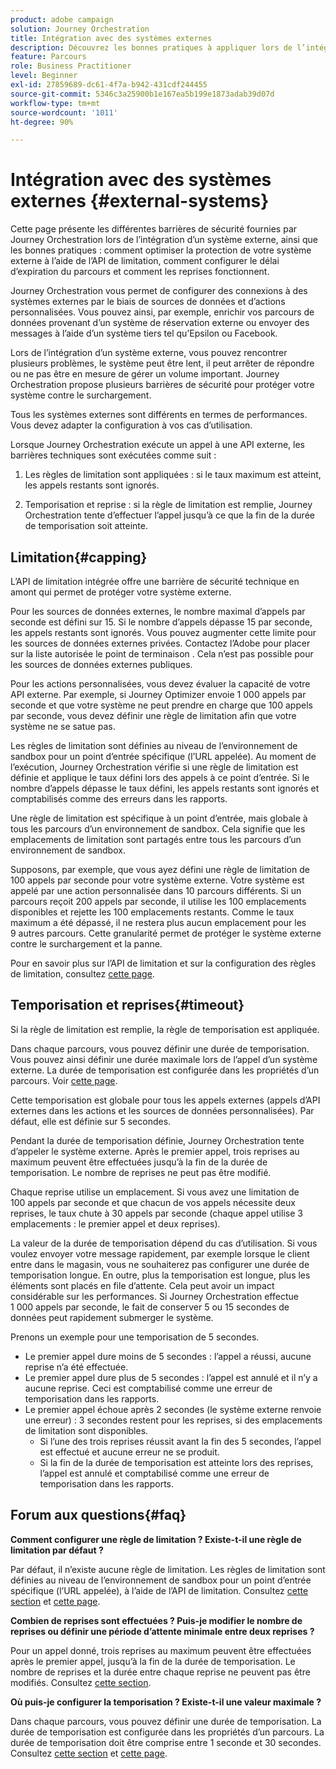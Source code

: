 ```yaml
---
product: adobe campaign
solution: Journey Orchestration
title: Intégration avec des systèmes externes
description: Découvrez les bonnes pratiques à appliquer lors de l’intégration de systèmes externes
feature: Parcours
role: Business Practitioner
level: Beginner
exl-id: 27859689-dc61-4f7a-b942-431cdf244455
source-git-commit: 5346c3a25900b1e167ea5b199e1873adab39d07d
workflow-type: tm+mt
source-wordcount: '1011'
ht-degree: 90%

---
```


# Intégration avec des systèmes externes {#external-systems}

Cette page présente les différentes barrières de sécurité fournies par Journey Orchestration lors de l’intégration d’un système externe, ainsi que les bonnes pratiques : comment optimiser la protection de votre système externe à l’aide de l’API de limitation, comment configurer le délai d’expiration du parcours et comment les reprises fonctionnent.

Journey Orchestration vous permet de configurer des connexions à des systèmes externes par le biais de sources de données et d’actions personnalisées. Vous pouvez ainsi, par exemple, enrichir vos parcours de données provenant d’un système de réservation externe ou envoyer des messages à l’aide d’un système tiers tel qu’Epsilon ou Facebook.

Lors de l’intégration d’un système externe, vous pouvez rencontrer plusieurs problèmes, le système peut être lent, il peut arrêter de répondre ou ne pas être en mesure de gérer un volume important. Journey Orchestration propose plusieurs barrières de sécurité pour protéger votre système contre le surchargement.

Tous les systèmes externes sont différents en termes de performances. Vous devez adapter la configuration à vos cas d’utilisation.

Lorsque Journey Orchestration exécute un appel à une API externe, les barrières techniques sont exécutées comme suit :

1. Les règles de limitation sont appliquées : si le taux maximum est atteint, les appels restants sont ignorés.

2. Temporisation et reprise : si la règle de limitation est remplie, Journey Orchestration tente d’effectuer l’appel jusqu’à ce que la fin de la durée de temporisation soit atteinte.

## Limitation{#capping}

L’API de limitation intégrée offre une barrière de sécurité technique en amont qui permet de protéger votre système externe.

Pour les sources de données externes, le nombre maximal d’appels par seconde est défini sur 15. Si le nombre d’appels dépasse 15 par seconde, les appels restants sont ignorés. Vous pouvez augmenter cette limite pour les sources de données externes privées. Contactez l’Adobe pour placer sur la liste autorisée le point de terminaison . Cela n’est pas possible pour les sources de données externes publiques.

Pour les actions personnalisées, vous devez évaluer la capacité de votre API externe. Par exemple, si Journey Optimizer envoie 1 000 appels par seconde et que votre système ne peut prendre en charge que 100 appels par seconde, vous devez définir une règle de limitation afin que votre système ne se satue pas.

Les règles de limitation sont définies au niveau de l’environnement de sandbox pour un point d’entrée spécifique (l’URL appelée). Au moment de l’exécution, Journey Orchestration vérifie si une règle de limitation est définie et applique le taux défini lors des appels à ce point d’entrée. Si le nombre d’appels dépasse le taux défini, les appels restants sont ignorés et comptabilisés comme des erreurs dans les rapports.

Une règle de limitation est spécifique à un point d’entrée, mais globale à tous les parcours d’un environnement de sandbox. Cela signifie que les emplacements de limitation sont partagés entre tous les parcours d’un environnement de sandbox.

Supposons, par exemple, que vous ayez défini une règle de limitation de 100 appels par seconde pour votre système externe. Votre système est appelé par une action personnalisée dans 10 parcours différents. Si un parcours reçoit 200 appels par seconde, il utilise les 100 emplacements disponibles et rejette les 100 emplacements restants. Comme le taux maximum a été dépassé, il ne restera plus aucun emplacement pour les 9 autres parcours. Cette granularité permet de protéger le système externe contre le surchargement et la panne.

Pour en savoir plus sur l’API de limitation et sur la configuration des règles de limitation, consultez [cette page](../api/capping.md).

## Temporisation et reprises{#timeout}

Si la règle de limitation est remplie, la règle de temporisation est appliquée.

Dans chaque parcours, vous pouvez définir une durée de temporisation. Vous pouvez ainsi définir une durée maximale lors de l’appel d’un système externe. La durée de temporisation est configurée dans les propriétés d’un parcours. Voir [cette page](../building-journeys/changing-properties.md#timeout_and_error).

Cette temporisation est globale pour tous les appels externes (appels d’API externes dans les actions et les sources de données personnalisées). Par défaut, elle est définie sur 5 secondes.

Pendant la durée de temporisation définie, Journey Orchestration tente d’appeler le système externe. Après le premier appel, trois reprises au maximum peuvent être effectuées jusqu’à la fin de la durée de temporisation. Le nombre de reprises ne peut pas être modifié.

Chaque reprise utilise un emplacement. Si vous avez une limitation de 100 appels par seconde et que chacun de vos appels nécessite deux reprises, le taux chute à 30 appels par seconde (chaque appel utilise 3 emplacements : le premier appel et deux reprises).

La valeur de la durée de temporisation dépend du cas d’utilisation. Si vous voulez envoyer votre message rapidement, par exemple lorsque le client entre dans le magasin, vous ne souhaiterez pas configurer une durée de temporisation longue. En outre, plus la temporisation est longue, plus les éléments sont placés en file d’attente. Cela peut avoir un impact considérable sur les performances. Si Journey Orchestration effectue 1 000 appels par seconde, le fait de conserver 5 ou 15 secondes de données peut rapidement submerger le système.

Prenons un exemple pour une temporisation de 5 secondes.

* Le premier appel dure moins de 5 secondes : l’appel a réussi, aucune reprise n’a été effectuée.
* Le premier appel dure plus de 5 secondes : l’appel est annulé et il n’y a aucune reprise. Ceci est comptabilisé comme une erreur de temporisation dans les rapports.
* Le premier appel échoue après 2 secondes (le système externe renvoie une erreur) : 3 secondes restent pour les reprises, si des emplacements de limitation sont disponibles.
   * Si l’une des trois reprises réussit avant la fin des 5 secondes, l’appel est effectué et aucune erreur ne se produit.
   * Si la fin de la durée de temporisation est atteinte lors des reprises, l’appel est annulé et comptabilisé comme une erreur de temporisation dans les rapports.

## Forum aux questions{#faq}

**Comment configurer une règle de limitation ? Existe-t-il une règle de limitation par défaut ?**

Par défaut, il n’existe aucune règle de limitation. Les règles de limitation sont définies au niveau de l’environnement de sandbox pour un point d’entrée spécifique (l’URL appelée), à l’aide de l’API de limitation. Consultez [cette section](../about/external-systems.md#capping) et [cette page](../api/capping.md).

**Combien de reprises sont effectuées ? Puis-je modifier le nombre de reprises ou définir une période d’attente minimale entre deux reprises ?**

Pour un appel donné, trois reprises au maximum peuvent être effectuées après le premier appel, jusqu’à la fin de la durée de temporisation. Le nombre de reprises et la durée entre chaque reprise ne peuvent pas être modifiés. Consultez [cette section](../about/external-systems.md#timeout).

**Où puis-je configurer la temporisation ? Existe-t-il une valeur maximale ?**

Dans chaque parcours, vous pouvez définir une durée de temporisation. La durée de temporisation est configurée dans les propriétés d’un parcours. La durée de temporisation doit être comprise entre 1 seconde et 30 secondes. Consultez [cette section](../about/external-systems.md#timeout) et [cette page](../building-journeys/changing-properties.md#timeout_and_error).